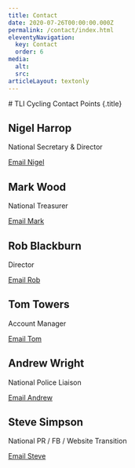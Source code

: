 ```yaml
---
title: Contact
date: 2020-07-26T00:00:00.000Z
permalink: /contact/index.html
eleventyNavigation:
  key: Contact
  order: 6
media:
  alt:
  src:
articleLayout: textonly
---
```

<meta data-helmet content="Contact information for TLI Cycling" name="description">
# TLI Cycling Contact Points {.title}

<div class="tile-grid">

  <div class="tile">
    <h2 class="subtitle">Nigel Harrop</h2>
    <p>National Secretary & Director</p>
    <a href="mailto:nigeljharrop@tlicycling.org.uk">Email Nigel</a>
  </div>

  <div class="tile">
    <h2 class="subtitle">Mark Wood</h2>
    <p>National Treasurer</p>
    <a href="mailto:markwood@tlicycling.org.uk">Email Mark</a>
  </div>

  <div class="tile">
    <h2 class="subtitle">Rob Blackburn</h2>
    <p>Director</p>
    <a href="mailto:robertblackburn@tlicycling.org.uk">Email Rob</a>
  </div>

  <div class="tile">
    <h2 class="subtitle">Tom Towers</h2>
    <p>Account Manager</p>
    <a href="mailto:tomtowers@tlicycling.org.uk">Email Tom</a>
  </div>

  <div class="tile">
    <h2 class="subtitle">Andrew Wright</h2>
    <p>National Police Liaison</p>
    <a href="mailto:andrewwright@tlicycling.org.uk">Email Andrew</a>
  </div>

  <div class="tile">
    <h2 class="subtitle">Steve Simpson</h2>
    <p>National PR / FB / Website Transition</p>
    <a href="mailto:stevesimpson@tlicycling.org.uk">Email Steve</a>
  </div>

</div>
